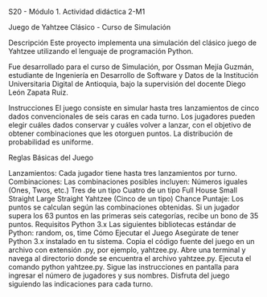 S20 - Módulo 1. Actividad didáctica 2-M1

Juego de Yahtzee Clásico - Curso de Simulación

Descripción
Este proyecto implementa una simulación del clásico juego de Yahtzee utilizando el lenguaje de programación Python. 

Fue desarrollado para el curso de Simulación, por Ossman Mejía Guzmán, estudiante de Ingeniería en Desarrollo de Software y Datos de la Institución Universitaria Digital de Antioquia, bajo la supervisión del docente Diego León Zapata Ruiz.


Instrucciones
El juego consiste en simular hasta tres lanzamientos de cinco dados convencionales de seis caras en cada turno. Los jugadores pueden elegir cuáles dados conservar y cuáles volver a lanzar, con el objetivo de obtener combinaciones que les otorguen puntos. La distribución de probabilidad es uniforme.


Reglas Básicas del Juego


Lanzamientos: Cada jugador tiene hasta tres lanzamientos por turno.
Combinaciones: Las combinaciones posibles incluyen:
Números iguales (Ones, Twos, etc.)
Tres de un tipo
Cuatro de un tipo
Full House
Small Straight
Large Straight
Yahtzee (Cinco de un tipo)
Chance
Puntaje: Los puntos se calculan según las combinaciones obtenidas. Si un jugador supera los 63 puntos en las primeras seis categorías, recibe un bono de 35 puntos.
Requisitos
Python 3.x
Las siguientes bibliotecas estándar de Python: random, os, time
Cómo Ejecutar el Juego
Asegúrate de tener Python 3.x instalado en tu sistema.
Copia el código fuente del juego en un archivo con extensión .py, por ejemplo, yahtzee.py.
Abre una terminal y navega al directorio donde se encuentra el archivo yahtzee.py.
Ejecuta el comando python yahtzee.py.
Sigue las instrucciones en pantalla para ingresar el número de jugadores y sus nombres.
Disfruta del juego siguiendo las indicaciones para cada turno.
